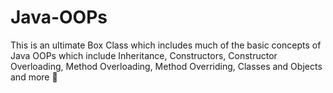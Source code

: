 # Java-OOPs
This is an ultimate Box Class which includes much of the basic concepts of Java OOPs which include Inheritance, Constructors, Constructor Overloading, Method Overloading, Method Overriding, Classes and Objects and more 🎉
